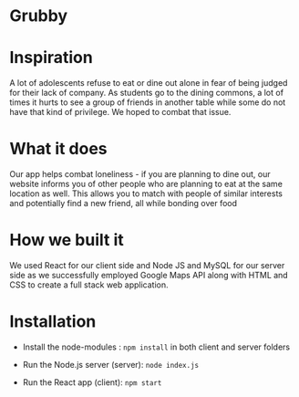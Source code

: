 # Grubby

# Inspiration
A lot of adolescents refuse to eat or dine out alone in fear of being judged for their lack of company. As students go to the dining commons, a lot of times it hurts to see a group of friends in another table while some do not have that kind of privilege. We hoped to combat that issue.

# What it does
Our app helps combat loneliness - if you are planning to dine out, our website informs you of other people who are planning to eat at the same location as well. This allows you to match with people of similar interests and potentially find a new friend, all while bonding over food

# How we built it 
We used React for our client side and Node JS and MySQL for our server side as we successfully employed Google Maps API along with HTML and CSS to create a full stack web application.

# Installation
* Install the node-modules : ```npm install``` in both client and server folders

* Run the Node.js server (server):
 ```node index.js```

* Run the React app (client):
 ```npm start```
